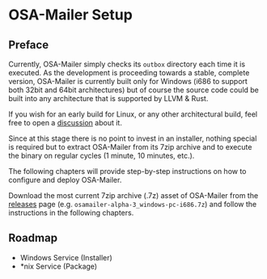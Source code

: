 # OSA-Mailer Setup

## Preface

Currently, OSA-Mailer simply checks its `outbox` directory each time it is executed. As the development is proceeding towards a stable, complete version, OSA-Mailer is currently built only for Windows (i686 to support both 32bit and 64bit architectures) but of course the source code could be built into any architecture that is supported by LLVM & Rust.

If you wish for an early build for Linux, or any other architectural build, feel free to open a [discussion](https://github.com/DK26/osa-mailer/discussions/new/choose) about it.

Since at this stage there is no point to invest in an installer, nothing special is required but to extract OSA-Mailer from its 7zip archive and to execute the binary on regular cycles (1 minute, 10 minutes, etc.).

The following chapters will provide step-by-step instructions on how to configure and deploy OSA-Mailer.

Download the most current 7zip archive (.7z) asset of OSA-Mailer from the [releases](https://github.com/DK26/osa-mailer/releases) page (e.g. `osamailer-alpha-3_windows-pc-i686.7z`) and follow the instructions in the following chapters.

## Roadmap

- Windows Service (Installer)
- *nix Service (Package)